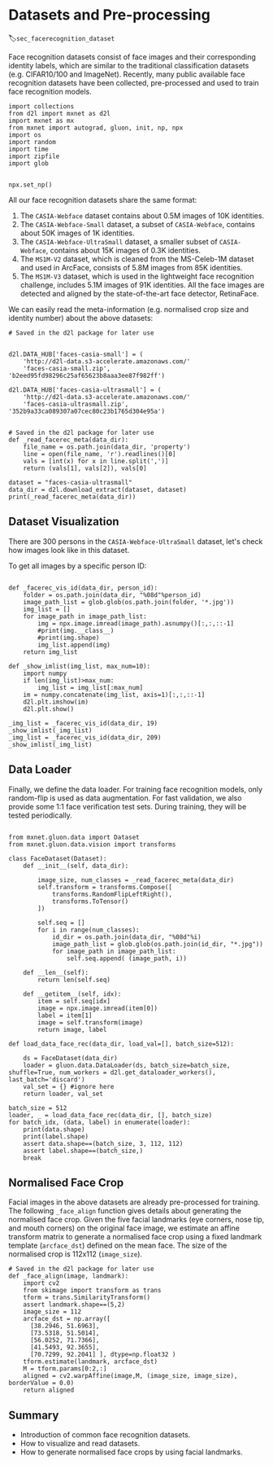 # Datasets and Pre-processing
:label:`sec_facerecognition_dataset`

Face recognition datasets consist of face images and their corresponding identity labels, which are similar to the traditional classification datasets 
(e.g. CIFAR10/100 and ImageNet). Recently, many public available face recognition datasets have been collected, pre-processed and used to train face recognition models.

```{.python .input  n=1}
import collections
from d2l import mxnet as d2l
import mxnet as mx
from mxnet import autograd, gluon, init, np, npx
import os
import random
import time
import zipfile
import glob


npx.set_np()
```

All our face recognition datasets share the same format:

1. The `CASIA-Webface` dataset contains about 0.5M images of 10K identities.
2. The `CASIA-Webface-Small` dataset, a subset of `CASIA-Webface`, contains about 50K images of 1K identities.
3. The `CASIA-Webface-UltraSmall` dataset, a smaller subset of `CASIA-Webface`, contains about 15K images of 0.3K identities.
4. The `MS1M-V2` dataset, which is cleaned from the MS-Celeb-1M dataset and used in ArcFace, consists of 5.8M images from 85K identities.
5. The `MS1M-V3` dataset, which is used in the lightweight face recognition challenge, includes 5.1M images of 91K identities. All the face images are detected and aligned by the state-of-the-art face detector, RetinaFace.

We can easily read the meta-information (e.g. normalised crop size and identity number) about the above datasets:

```{.python .input  n=2}
# Saved in the d2l package for later use


d2l.DATA_HUB['faces-casia-small'] = (
    'http://d2l-data.s3-accelerate.amazonaws.com/'
    'faces-casia-small.zip', 'b2eed95fd98296c25af65623b8aaa3ee87f982ff')

d2l.DATA_HUB['faces-casia-ultrasmall'] = (
    'http://d2l-data.s3-accelerate.amazonaws.com/'
    'faces-casia-ultrasmall.zip', '352b9a33ca089307a07cec80c23b1765d304e95a')
    

# Saved in the d2l package for later use
def _read_facerec_meta(data_dir):
    file_name = os.path.join(data_dir, 'property')
    line = open(file_name, 'r').readlines()[0]
    vals = [int(x) for x in line.split(',')]
    return (vals[1], vals[2]), vals[0]

dataset = "faces-casia-ultrasmall"
data_dir = d2l.download_extract(dataset, dataset)
print(_read_facerec_meta(data_dir))

```

## Dataset Visualization

There are 300 persons in the `CASIA-Webface-UltraSmall` dataset, let's check how images look like in this dataset.

To get all images by a specific person ID:

```{.python .input  n=3}

def _facerec_vis_id(data_dir, person_id):
    folder = os.path.join(data_dir, "%08d"%person_id)
    image_path_list = glob.glob(os.path.join(folder, '*.jpg'))
    img_list = []
    for image_path in image_path_list:
        img = npx.image.imread(image_path).asnumpy()[:,:,::-1]
        #print(img.__class__)
        #print(img.shape)
        img_list.append(img)
    return img_list
     
def _show_imlist(img_list, max_num=10):
    import numpy
    if len(img_list)>max_num:
        img_list = img_list[:max_num]
    im = numpy.concatenate(img_list, axis=1)[:,:,::-1]
    d2l.plt.imshow(im)
    d2l.plt.show()
    
_img_list = _facerec_vis_id(data_dir, 19)
_show_imlist(_img_list)
_img_list = _facerec_vis_id(data_dir, 209)
_show_imlist(_img_list)
```

## Data Loader

Finally, we define the data loader. For training face recognition models, only random-flip is used as data augmentation.
For fast validation, we also provide some 1:1 face verification test sets. During training, they will be tested periodically.

```{.python .input  n=4}

from mxnet.gluon.data import Dataset
from mxnet.gluon.data.vision import transforms

class FaceDataset(Dataset):
    def __init__(self, data_dir):
        
        image_size, num_classes = _read_facerec_meta(data_dir)
        self.transform = transforms.Compose([
            transforms.RandomFlipLeftRight(),
            transforms.ToTensor()
        ])

        self.seq = []
        for i in range(num_classes):
            id_dir = os.path.join(data_dir, "%08d"%i)
            image_path_list = glob.glob(os.path.join(id_dir, "*.jpg"))
            for image_path in image_path_list:
                self.seq.append( (image_path, i))

    def __len__(self):
        return len(self.seq)

    def __getitem__(self, idx):
        item = self.seq[idx]
        image = npx.image.imread(item[0])
        label = item[1]
        image = self.transform(image)
        return image, label

def load_data_face_rec(data_dir, load_val=[], batch_size=512):
    
    ds = FaceDataset(data_dir) 
    loader = gluon.data.DataLoader(ds, batch_size=batch_size, shuffle=True, num_workers = d2l.get_dataloader_workers(), last_batch='discard')
    val_set = {} #ignore here
    return loader, val_set

batch_size = 512
loader, _ = load_data_face_rec(data_dir, [], batch_size)
for batch_idx, (data, label) in enumerate(loader):
    print(data.shape)
    print(label.shape)
    assert data.shape==(batch_size, 3, 112, 112)
    assert label.shape==(batch_size,)
    break
```

## Normalised Face Crop

Facial images in the above datasets are already pre-processed for training. 
The following `_face_align` function gives details about generating the normalised face crop. 
Given the five facial landmarks (eye corners, nose tip, and mouth corners) on the original face image, we estimate an affine transform matrix to generate a normalised face crop using a fixed landmark template (`arcface_dst`) defined on the mean face. The size of the normalised crop is 112x112 (`image_size`).

```{.python .input  n=5}
# Saved in the d2l package for later use
def _face_align(image, landmark):
    import cv2
    from skimage import transform as trans
    tform = trans.SimilarityTransform()
    assert landmark.shape==(5,2)
    image_size = 112
    arcface_dst = np.array([
      [38.2946, 51.6963],
      [73.5318, 51.5014],
      [56.0252, 71.7366],
      [41.5493, 92.3655],
      [70.7299, 92.2041] ], dtype=np.float32 )
    tform.estimate(landmark, arcface_dst)
    M = tform.params[0:2,:]
    aligned = cv2.warpAffine(image,M, (image_size, image_size), borderValue = 0.0)
    return aligned
```

## Summary

* Introduction of common face recognition datasets.
* How to visualize and read datasets.
* How to generate normalised face crops by using facial landmarks.
